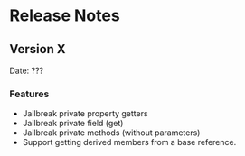 # Release Notes

## Version X

Date: ???

### Features

- Jailbreak private property getters
- Jailbreak private field (get)
- Jailbreak private methods (without parameters)
- Support getting derived members from a base reference.


